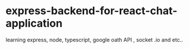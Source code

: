 # express-backend-for-react-chat-application
learning express, node, typescript, google oath API , socket .io and etc..
